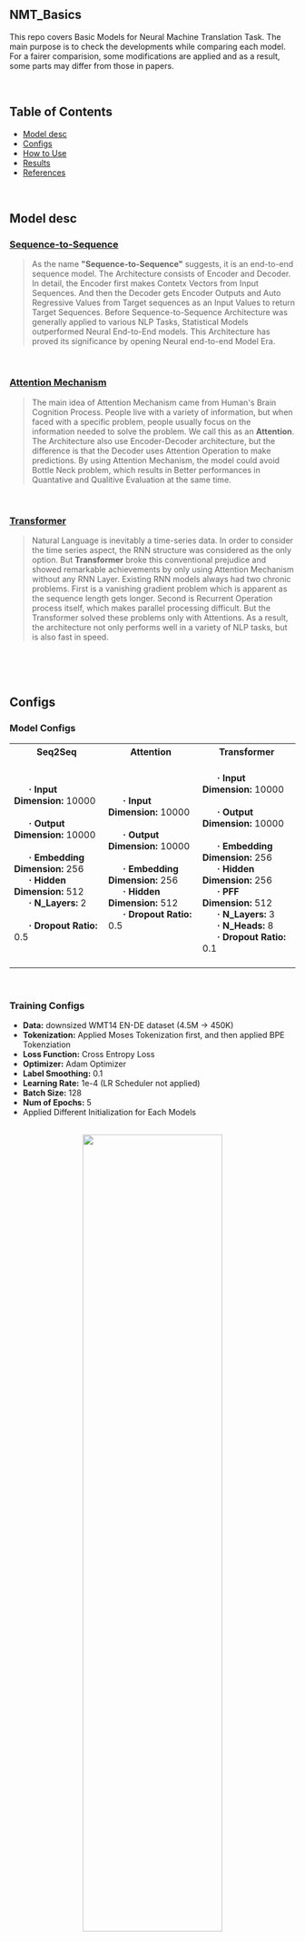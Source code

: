 ## NMT_Basics
This repo covers Basic Models for Neural Machine Translation Task.
The main purpose is to check the developments while comparing each model.
For a fairer comparision, some modifications are applied and as a result, some parts may differ from those in papers.

<br>

## Table of Contents
  * [Model desc](#model-desc)
  * [Configs](#configs)
  * [How to Use](#how-to-use)
  * [Results](#results)
  * [References](#references)

<br>


## Model desc

### [Sequence-to-Sequence](https://arxiv.org/abs/1409.3215)
> As the name **"Sequence-to-Sequence"** suggests, it is an end-to-end sequence model.
The Architecture consists of Encoder and Decoder. In detail, the Encoder first makes Contetx Vectors from Input Sequences. 
And then the Decoder gets Encoder Outputs and Auto Regressive Values from Target sequences as an Input Values to return Target Sequences.
Before Sequence-to-Sequence Architecture was generally applied to various NLP Tasks, Statistical Models outperformed Neural End-to-End models.
This Architecture has proved its significance by opening Neural end-to-end Model Era.

<br>

### [Attention Mechanism](https://arxiv.org/abs/1409.0473)
> The main idea of Attention Mechanism came from Human's Brain Cognition Process.
People live with a variety of information, but when faced with a specific problem, people usually focus on the information needed to solve the problem. We call this as an **Attention**.
The Architecture also use Encoder-Decoder architecture, but the difference is that the Decoder uses Attention Operation to make predictions.
By using Attention Mechanism, the model could avoid Bottle Neck problem, which results in Better performances in Quantative and Qualitive Evaluation at the same time.

<br>


### [Transformer](https://arxiv.org/abs/1706.03762)
> Natural Language is inevitably a time-series data. In order to consider the time series aspect, the RNN structure was considered as the only option.
But **Transformer** broke this conventional prejudice and showed remarkable achievements by only using Attention Mechanism without any RNN Layer.
Existing RNN models always had two chronic problems. First is a vanishing gradient problem which is apparent as the sequence length gets longer. Second is Recurrent Operation process itself, which makes parallel processing difficult.
But the Transformer solved these problems only with Attentions. As a result, the architecture not only performs well in a variety of NLP tasks, but is also fast in speed.

<br>


<br>
<br>

## Configs
### Model Configs

<table>
  <tr>
    <th>Seq2Seq</th>
    <th>Attention</th>
    <th>Transformer</th>
  </tr>
  <tr>
    <td>
      <strong>&nbsp; &nbsp; &nbsp; &centerdot; Input Dimension:</strong> 10000 &nbsp; &nbsp; &nbsp;<br> 
      <strong>&nbsp; &nbsp; &nbsp; &centerdot; Output Dimension:</strong> 10000 &nbsp; &nbsp; &nbsp;<br> 
      <strong>&nbsp; &nbsp; &nbsp; &centerdot; Embedding Dimension:</strong> 256 &nbsp; &nbsp; &nbsp;<br> 
      <strong>&nbsp; &nbsp; &nbsp; &centerdot; Hidden Dimension:</strong> 512 &nbsp; &nbsp; &nbsp;<br> 
      <strong>&nbsp; &nbsp; &nbsp; &centerdot; N_Layers:</strong> 2 &nbsp; &nbsp; &nbsp;<br> 
      <strong>&nbsp; &nbsp; &nbsp; &centerdot; Dropout Ratio:</strong> 0.5 &nbsp; &nbsp; &nbsp;
    </td>
    <td>
      <strong>&nbsp; &nbsp; &nbsp; &centerdot; Input Dimension:</strong> 10000 &nbsp; &nbsp; &nbsp;<br> 
      <strong>&nbsp; &nbsp; &nbsp; &centerdot; Output Dimension:</strong> 10000 &nbsp; &nbsp; &nbsp;<br> 
      <strong>&nbsp; &nbsp; &nbsp; &centerdot; Embedding Dimension:</strong> 256 &nbsp; &nbsp; &nbsp;<br> 
      <strong>&nbsp; &nbsp; &nbsp; &centerdot; Hidden Dimension:</strong> 512 &nbsp; &nbsp; &nbsp;<br> 
      <strong>&nbsp; &nbsp; &nbsp; &centerdot; Dropout Ratio:</strong> 0.5 &nbsp; &nbsp; &nbsp;
    </td>
    <td>
      <br>
      <strong>&nbsp; &nbsp; &nbsp; &centerdot; Input Dimension:</strong> 10000 &nbsp; &nbsp; &nbsp;<br> 
      <strong>&nbsp; &nbsp; &nbsp; &centerdot; Output Dimension:</strong> 10000 &nbsp; &nbsp; &nbsp;<br> 
      <strong>&nbsp; &nbsp; &nbsp; &centerdot; Embedding Dimension:</strong> 256 &nbsp; &nbsp; &nbsp;<br> 
      <strong>&nbsp; &nbsp; &nbsp; &centerdot; Hidden Dimension:</strong> 256 &nbsp; &nbsp; &nbsp;<br> 
      <strong>&nbsp; &nbsp; &nbsp; &centerdot; PFF Dimension:</strong> 512 &nbsp; &nbsp; &nbsp;<br> 
      <strong>&nbsp; &nbsp; &nbsp; &centerdot; N_Layers:</strong> 3 &nbsp; &nbsp; &nbsp;<br> 
      <strong>&nbsp; &nbsp; &nbsp; &centerdot; N_Heads:</strong> 8 &nbsp; &nbsp; &nbsp;<br> 
      <strong>&nbsp; &nbsp; &nbsp; &centerdot; Dropout Ratio:</strong> 0.1 &nbsp; &nbsp; &nbsp;<br>
      <br>
    </td>
  </tr>
</table>

<br>

### Training Configs

* **Data:** downsized WMT14 EN-DE dataset (4.5M -> 450K)
* **Tokenization:** Applied Moses Tokenization first, and then applied BPE Tokenziation
* **Loss Function:** Cross Entropy Loss
* **Optimizer:** Adam Optimizer
* **Label Smoothing:** 0.1
* **Learning Rate:** 1e-4 (LR Scheduler not applied)
* **Batch Size:** 128
* **Num of Epochs:** 5
* Applied Different Initialization for Each Models

<br>

<center>
  <img src="https://user-images.githubusercontent.com/71929682/168110116-374d3ac9-48d6-41e3-a2ce-d216f2e76422.png" width="70%" height="60%">
</center>


<br>
<br>

## How to Use
**First clone git repo in your env**
```
git clone https://github.com/moon23k/NMT_Basic
```

<br>

**Download and Process Dataset by the code below**
```
cd NMT_Basic
bash prepare_data.sh
```

<br>

**Train models with "train.py" file (scheduler is optional)**
```
python3 train.py -model ['seq2seq', 'attention', 'transformer'] -scheduler ['constant', 'noam', 'cosine_annealing_warm', 'exponential', 'step']
```

<br>

**Test trained models with "test.py" file**
```
python3 test.py -model ['seq2seq', 'attention', 'transformer']
```

<br>

**Test with user input sentence via trained models**
```
python3 inference.py -model ['seq2seq', 'attention', 'transformer']
```


<br>
<br>


## Results

**Loss**

<br>

**PPL**

<br>

**BLEU**

<br>
<br>

## References
* Sequence to Sequence Learning with Neural Networks
* Neural Machine Translation by Jointly Learning to Align and Translate
* Attention is all you need

